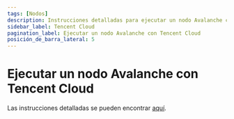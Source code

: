 ```yaml
---
tags: [Nodos]
description: Instrucciones detalladas para ejecutar un nodo Avalanche con Tencent Cloud
sidebar_label: Tencent Cloud
pagination_label: Ejecutar un nodo Avalanche con Tencent Cloud
posición_de_barra_lateral: 5
---
```


# Ejecutar un nodo Avalanche con Tencent Cloud

Las instrucciones detalladas se pueden encontrar [aquí](https://www.tencentcloud.com/dynamic/insights/sample-article/100424).

